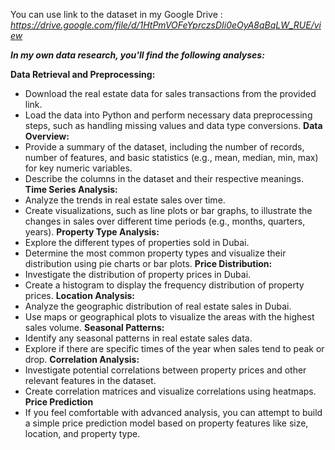 
You can use link to the dataset in my Google Drive : *https://drive.google.com/file/d/1HtPmVOFeYprczsDIi0eOyA8qBqLW_RUE/view*

***In my own data research, you'll find the following analyses:***

**Data Retrieval and Preprocessing:**
  * Download the real estate data for sales transactions from the provided link.
  * Load the data into Python and perform necessary data preprocessing steps, such as handling missing values and data type conversions.
**Data Overview:**
  * Provide a summary of the dataset, including the number of records, number of features, and basic statistics (e.g., mean, median, min, max) for key numeric variables.
  * Describe the columns in the dataset and their respective meanings.
**Time Series Analysis:**
  * Analyze the trends in real estate sales over time.
  * Create visualizations, such as line plots or bar graphs, to illustrate the changes in sales over different time periods (e.g., months, quarters, years).
**Property Type Analysis:**
  * Explore the different types of properties sold in Dubai.
  * Determine the most common property types and visualize their distribution using pie charts or bar plots.
**Price Distribution:**
  * Investigate the distribution of property prices in Dubai.
  * Create a histogram to display the frequency distribution of property prices.
**Location Analysis:**
  * Analyze the geographic distribution of real estate sales in Dubai.
  * Use maps or geographical plots to visualize the areas with the highest sales volume.
**Seasonal Patterns:**
  * Identify any seasonal patterns in real estate sales data.
  * Explore if there are specific times of the year when sales tend to peak or drop.
**Correlation Analysis:**
  * Investigate potential correlations between property prices and other relevant features in the dataset.
  * Create correlation matrices and visualize correlations using heatmaps.
**Price Prediction**
 * If you feel comfortable with advanced analysis, you can attempt to build a simple price prediction model based on property features like size, location, and property type.
